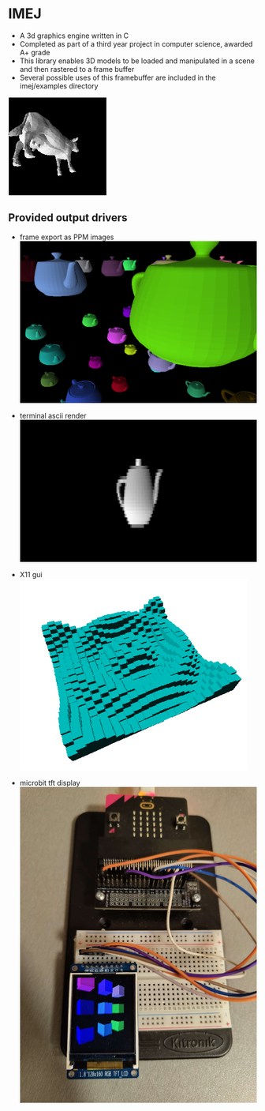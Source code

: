 # IMEJ
- A 3d graphics engine written in C
- Completed as part of a third year project in computer science, awarded A+ grade
- This library enables 3D models to be loaded and manipulated in a scene and then rastered to a frame buffer
- Several possible uses of this framebuffer are included in the imej/examples directory


![example](./example.gif)


## Provided output drivers

- frame export as PPM images
![many utah teapots](./pots.png)

- terminal ascii render
![teapot drawn in a terminal](./term.png)

- X11 gui
![3D sin wave plot](./sinGraph.png)

- microbit tft display 
![running on a microbit](./microbit.jpg)
